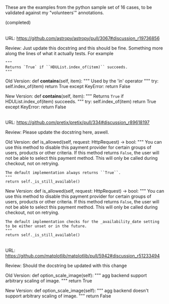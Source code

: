 These are the examples from the python sample set of 16 cases,
to be validated against my "volunteers'" annotations.

(completed)

######

URL: https://github.com/astropy/astropy/pull/3067#discussion_r19736856

Review: Just update this docstring and this should be fine.  Something more along the lines of what it actually tests.  For example
```
"""
Returns `True` if ``HDUList.index_of(item)`` succeeds.
"""
```

Old Version:
def __contains__(self, item):
    """
    Used by the 'in' operator
    """
    try:
        self.index_of(item)
        return True
    except KeyError:
        return False

New Version:
def __contains__(self, item):
    """
    Returns `True` if HDUList.index_of(item) succeeds.
    """
    try:
        self.index_of(item)
        return True
    except KeyError:
        return False

######
URL: https://github.com/pretix/pretix/pull/334#discussion_r89618197

Review: Please update the docstring here, aswell.

Old Version:
def is_allowed(self, request: HttpRequest) -> bool:
    """
    You can use this method to disable this payment provider for certain groups
    of users, products or other criteria. If this method returns ``False``, the
    user will not be able to select this payment method. This will only be called
    during checkout, not on retrying.

    The default implementation always returns ``True``.
    """
    return self._is_still_available()

New Version:
def is_allowed(self, request: HttpRequest) -> bool:
    """
    You can use this method to disable this payment provider for certain groups
    of users, products or other criteria. If this method returns ``False``, the
    user will not be able to select this payment method. This will only be called
    during checkout, not on retrying.

    The default implementation checks for the _availability_date setting to be either unset or in the future.
    """
    return self._is_still_available()

######
URL: https://github.com/matplotlib/matplotlib/pull/5942#discussion_r51233494

Review: Should the docstring be updated with this change

Old Version:
def option_scale_image(self):
    """
    agg backend support arbitrary scaling of image.
    """
    return True

New Version:
def option_scale_image(self):
    """
    agg backend doesn't support arbitrary scaling of image.
    """
    return False
